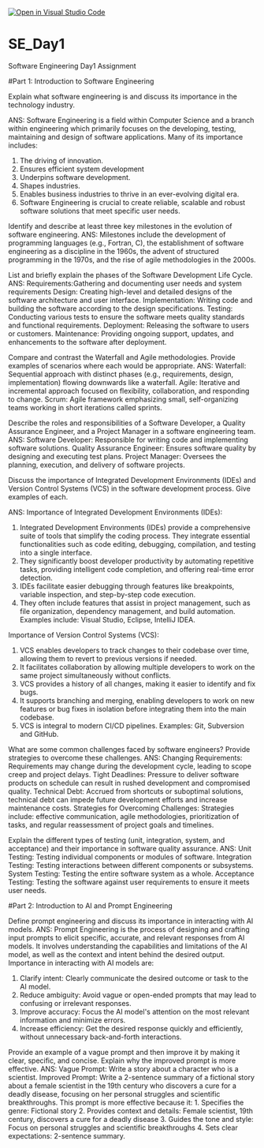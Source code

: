 [![Open in Visual Studio Code](https://classroom.github.com/assets/open-in-vscode-2e0aaae1b6195c2367325f4f02e2d04e9abb55f0b24a779b69b11b9e10269abc.svg)](https://classroom.github.com/online_ide?assignment_repo_id=18363756&assignment_repo_type=AssignmentRepo)
# SE_Day1
Software Engineering Day1 Assignment

#Part 1: Introduction to Software Engineering

Explain what software engineering is and discuss its importance in the technology industry.

ANS: Software Engineering is a field within Computer Science and a branch within engineering which primarily focuses on the developing, testing, maintaining and design of software applications.
Many of its importance includes:
1. The driving of innovation.
2. Ensures efficient system development
3. Underpins software development.
4. Shapes industries.
5. Enables business industries to thrive in an ever-evolving digital era.
6. Software Engineering is crucial to create reliable, scalable and robust software solutions that meet specific user needs.


Identify and describe at least three key milestones in the evolution of software engineering.
ANS: Milestones include the development of programming languages (e.g., Fortran, C), the establishment of software engineering as a discipline in the 1960s, the advent of structured programming in the 1970s, and the rise of agile methodologies in the 2000s.


List and briefly explain the phases of the Software Development Life Cycle.
ANS: Requirements:Gathering and documenting user needs and system requirements
     Design: Creating high-level and detailed designs of the software architecture and user interface.
     Implementation: Writing code and building the software according to the design specifications.
     Testing: Conducting various tests to ensure the software meets quality standards and functional requirements.
     Deployment: Releasing the software to users or customers.
     Maintenance: Providing ongoing support, updates, and enhancements to the software after deployment.



Compare and contrast the Waterfall and Agile methodologies. Provide examples of scenarios where each would be appropriate.
ANS: Waterfall: Sequential approach with distinct phases (e.g., requirements, design, implementation) flowing downwards like a waterfall.
     Agile: Iterative and incremental approach focused on flexibility, collaboration, and responding to change.
     Scrum: Agile framework emphasizing small, self-organizing teams working in short iterations called sprints.

Describe the roles and responsibilities of a Software Developer, a Quality Assurance Engineer, and a Project Manager in a software engineering team.
   ANS: Software Developer: Responsible for writing code and implementing software solutions.
        Quality Assurance Engineer: Ensures software quality by designing and executing test plans.
        Project Manager: Oversees the planning, execution, and delivery of software projects.
       


Discuss the importance of Integrated Development Environments (IDEs) and Version Control Systems (VCS) in the software development process. Give examples of each.

ANS: 
Importance of Integrated Development Environments (IDEs):
1. Integrated Development Environments (IDEs) provide a comprehensive suite of tools that simplify the coding process. They integrate essential functionalities such as code editing, debugging, compilation, and testing into a single interface.   
2. They significantly boost developer productivity by automating repetitive tasks, providing intelligent code completion, and offering real-time error detection.   
3. IDEs facilitate easier debugging through features like breakpoints, variable inspection, and step-by-step code execution.   
4. They often include features that assist in project management, such as file organization, dependency management, and build automation.
Examples include: Visual Studio, Eclipse, IntelliJ IDEA.

Importance of Version Control Systems (VCS):
1. VCS enables developers to track changes to their codebase over time, allowing them to revert to previous versions if needed.   
2. It facilitates collaboration by allowing multiple developers to work on the same project simultaneously without conflicts.   
3. VCS provides a history of all changes, making it easier to identify and fix bugs.   
4. It supports branching and merging, enabling developers to work on new features or bug fixes in isolation before integrating them into the main codebase.   
5. VCS is integral to modern CI/CD pipelines.
Examples: Git, Subversion and GitHub.

What are some common challenges faced by software engineers? Provide strategies to overcome these challenges.
ANS: Changing Requirements: Requirements may change during the development cycle, leading to scope creep and project delays.
     Tight Deadlines: Pressure to deliver software products on schedule can result in rushed development and compromised quality.
     Technical Debt: Accrued from shortcuts or suboptimal solutions, technical debt can impede future development efforts and increase maintenance costs.
Strategies for Overcoming Challenges: Strategies include: effective communication, agile methodologies, prioritization of tasks, and regular reassessment of project goals and timelines.


Explain the different types of testing (unit, integration, system, and acceptance) and their importance in software quality assurance.
ANS: Unit Testing: Testing individual components or modules of software.
     Integration Testing: Testing interactions between different components or subsystems.
     System Testing: Testing the entire software system as a whole.
     Acceptance Testing: Testing the software against user requirements to ensure it meets user needs.


#Part 2: Introduction to AI and Prompt Engineering


Define prompt engineering and discuss its importance in interacting with AI models.
ANS: Prompt Engineering is the process of designing and crafting input prompts to elicit specific, accurate, and relevant responses from AI models. It involves understanding the capabilities and limitations of the AI model, as well as the context and intent behind the desired output.
Importance in interacting with AI models are: 
1. Clarify intent: Clearly communicate the desired outcome or task to the AI model.
2. Reduce ambiguity: Avoid vague or open-ended prompts that may lead to confusing or irrelevant responses.
3. Improve accuracy: Focus the AI model's attention on the most relevant information and minimize errors.
4. Increase efficiency: Get the desired response quickly and efficiently, without unnecessary back-and-forth interactions.

Provide an example of a vague prompt and then improve it by making it clear, specific, and concise. Explain why the improved prompt is more effective.
ANS: Vague Prompt: Write a story about a character who is a scientist.
     Improved Prompt: Write a 2-sentence summary of a fictional story about a female scientist in the 19th century who discovers a cure for a deadly disease, focusing on her personal struggles and scientific breakthroughs.
     This prompt is more effective because it:
     1. Specifies the genre: Fictional story
     2. Provides context and details: Female scientist, 19th century, discovers a cure for a deadly disease
     3. Guides the tone and style: Focus on personal struggles and scientific breakthroughs
     4. Sets clear expectations: 2-sentence summary.
     
